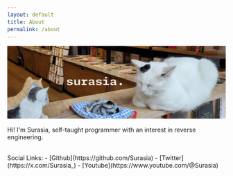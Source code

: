 ```yaml
---
layout: default
title: About
permalink: /about
---
```

![Cat sleeping with "surasia" text overlayed](/assets/images/header.jpg)
<br>

Hi! I'm Surasia, self-taught programmer with an interest in reverse engineering.

<br>
Social Links:
- [Github](https://github.com/Surasia)
- [Twitter](https://x.com/Surasia_)
- [Youtube](https://www.youtube.com/@Surasia)